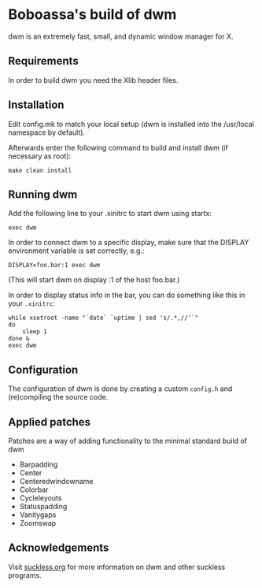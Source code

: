 # Boboassa's build of dwm

dwm is an extremely fast, small, and dynamic window manager for X.


## Requirements

In order to build dwm you need the Xlib header files.


## Installation

Edit config.mk to match your local setup (dwm is installed into
the /usr/local namespace by default).

Afterwards enter the following command to build and install dwm (if
necessary as root):

`make clean install`


## Running dwm

Add the following line to your .xinitrc to start dwm using startx:

```
exec dwm
```

In order to connect dwm to a specific display, make sure that
the DISPLAY environment variable is set correctly, e.g.:

```
DISPLAY=foo.bar:1 exec dwm
```

(This will start dwm on display :1 of the host foo.bar.)

In order to display status info in the bar, you can do something
like this in your `.xinitrc`:

```
while xsetroot -name "`date` `uptime | sed 's/.*,//'`"
do
    sleep 1
done &
exec dwm
```

## Configuration

The configuration of dwm is done by creating a custom `config.h`
and (re)compiling the source code.


## Applied patches

Patches are a way of adding functionality to the minimal standard build of dwm

- Barpadding
- Center
- Centeredwindowname
- Colorbar
- Cycleleyouts
- Statuspadding
- Vanitygaps
- Zoomswap


## Acknowledgements

Visit [suckless.org](https://dwm.suckless.org/) for more information on dwm
and other suckless programs.

